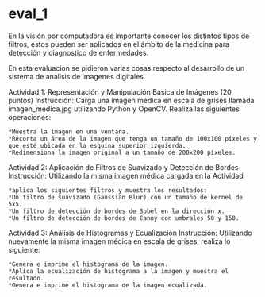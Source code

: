 # eval_1
En la visión por computadora es importante conocer los distintos tipos de filtros, estos pueden ser aplicados en el ámbito de la medicina para detección y diagnostico de enfermedades.


En esta evaluacion se pidieron varias cosas respecto al desarrollo de un sistema de analisis de imagenes digitales.

Actividad 1: Representación y Manipulación Básica de Imágenes (20
puntos)
Instrucción: Carga una imagen médica en escala de grises llamada
imagen_medica.jpg utilizando Python y OpenCV. Realiza las siguientes
operaciones:

    *Muestra la imagen en una ventana.
    *Recorta un área de la imagen que tenga un tamaño de 100x100 píxeles y
    que esté ubicada en la esquina superior izquierda.
    *Redimensiona la imagen original a un tamaño de 200x200 píxeles.


Actividad 2: Aplicación de Filtros de Suavizado y Detección de Bordes
Instrucción: Utilizando la misma imagen médica cargada en la Actividad

    *aplica los siguientes filtros y muestra los resultados:
    *Un filtro de suavizado (Gaussian Blur) con un tamaño de kernel de 5x5.
    *Un filtro de detección de bordes de Sobel en la dirección x.
    *Un filtro de detección de bordes de Canny con umbrales 50 y 150.


Actividad 3: Análisis de Histogramas y Ecualización 
Instrucción: Utilizando nuevamente la misma imagen médica en escala
de grises, realiza lo siguiente:

    *Genera e imprime el histograma de la imagen.
    *Aplica la ecualización de histograma a la imagen y muestra el resultado.
    *Genera e imprime el histograma de la imagen ecualizada.
